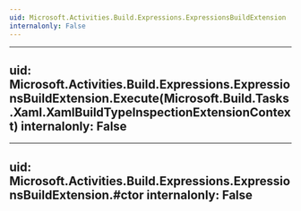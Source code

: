 ```yaml
---
uid: Microsoft.Activities.Build.Expressions.ExpressionsBuildExtension
internalonly: False
---
```


---
uid: Microsoft.Activities.Build.Expressions.ExpressionsBuildExtension.Execute(Microsoft.Build.Tasks.Xaml.XamlBuildTypeInspectionExtensionContext)
internalonly: False
---

---
uid: Microsoft.Activities.Build.Expressions.ExpressionsBuildExtension.#ctor
internalonly: False
---
